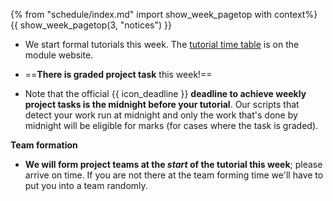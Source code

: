 {% from "schedule/index.md" import show_week_pagetop with context%}
{{ show_week_pagetop(3, "notices") }}

* We start formal tutorials this week. The [tutorial time table](https://nuscs2113-ay1819s2.github.io/website/admin/tutorials.html#tutorial-timetable) is on the module website.

* ==**There is graded project task** this week!==

* Note that the official {{ icon_deadline }} **deadline to achieve weekly project tasks is the midnight before your tutorial**. Our scripts that detect your work run at midnight and only the work that's done by midnight will be eligible for marks (for cases where the task is graded).

**Team formation**<br>

* **We will form project teams at the _start_ of the tutorial this week**; please arrive on time. If you are not there at the team forming time we'll have to put you into a team randomly.